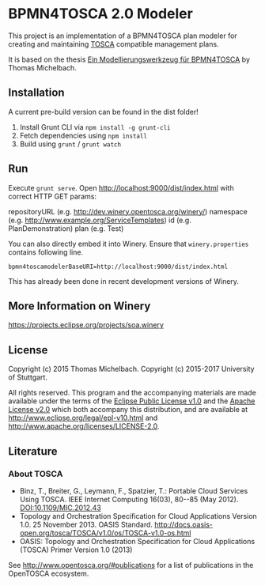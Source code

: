 # BPMN4TOSCA 2.0 Modeler

This project is an implementation of a BPMN4TOSCA plan modeler for creating and maintaining [TOSCA] compatible management plans.

It is based on the thesis [Ein Modellierungswerkzeug für BPMN4TOSCA] by Thomas Michelbach.

## Installation

A current pre-build version can be found in the dist folder!

1. Install Grunt CLI via `npm install -g grunt-cli`
2. Fetch dependencies using `npm install`
3. Build using `grunt` / `grunt watch`

## Run

Execute `grunt serve`.
Open <http://localhost:9000/dist/index.html> with correct HTTP GET params:

repositoryURL (e.g. http://dev.winery.opentosca.org/winery/)
namespace (e.g. http://www.example.org/ServiceTemplates)
id (e.g. PlanDemonstration)
plan (e.g. Test)

You can also directly embed it into Winery.
Ensure that `winery.properties` contains following line.

```
bpmn4toscamodelerBaseURI=http://localhost:9000/dist/index.html
```
This has already been done in recent development versions of Winery.

## More Information on Winery

https://projects.eclipse.org/projects/soa.winery

## License
Copyright (c) 2015 Thomas Michelbach.
Copyright (c) 2015-2017 University of Stuttgart.

All rights reserved.
This program and the accompanying materials are made available under the terms of the [Eclipse Public License v1.0] and the [Apache License v2.0] which both accompany this distribution,
and are available at http://www.eclipse.org/legal/epl-v10.html and http://www.apache.org/licenses/LICENSE-2.0.

## Literature

### About TOSCA
* Binz, T., Breiter, G., Leymann, F., Spatzier, T.: Portable Cloud Services Using TOSCA. IEEE Internet Computing 16(03), 80--85 (May 2012). [DOI:10.1109/MIC.2012.43]
* Topology and Orchestration Specification for Cloud Applications Version 1.0. 25 November 2013. OASIS Standard. http://docs.oasis-open.org/tosca/TOSCA/v1.0/os/TOSCA-v1.0-os.html
* OASIS: Topology and Orchestration Specification for Cloud Applications (TOSCA) Primer Version 1.0 (2013)

See http://www.opentosca.org/#publications for a list of publications in the OpenTOSCA ecosystem.

 [Apache License v2.0]: http://www.apache.org/licenses/LICENSE-2.0.html
 [DOI:10.1109/MIC.2012.43]: http://dx.doi.org/10.1109/MIC.2012.43
 [Eclipse Public License v1.0]: http://www.eclipse.org/legal/epl-v10.html
 [Ein Modellierungswerkzeug für BPMN4TOSCA]: http://elib.uni-stuttgart.de/opus/volltexte/2015/9943/
 [TOSCA]: https://www.oasis-open.org/committees/tosca/
